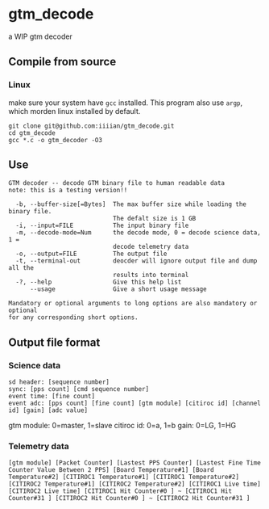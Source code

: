# gtm_decode
a WIP gtm decoder
## Compile from source
### Linux
make sure your system have `gcc` installed. This program also use `argp`, which morden linux installed by default.

```
git clone git@github.com:iiiian/gtm_decode.git
cd gtm_decode
gcc *.c -o gtm_decoder -O3 
```
## Use
```
GTM decoder -- decode GTM binary file to human readable data
note: this is a testing version!!

  -b, --buffer-size[=Bytes]  The max buffer size while loading the binary file.
                             The defalt size is 1 GB
  -i, --input=FILE           The input binary file
  -m, --decode-mode=Num      the decode mode, 0 = decode science data, 1 =
                             decode telemetry data
  -o, --output=FILE          The output file
  -t, --terminal-out         deocder will ignore output file and dump all the
                             results into terminal
  -?, --help                 Give this help list
      --usage                Give a short usage message

Mandatory or optional arguments to long options are also mandatory or optional
for any corresponding short options.
```
## Output file format
### Science data
```
sd header: [sequence number]
sync: [pps count] [cmd sequence number]
event time: [fine count]
event adc: [pps count] [fine count] [gtm module] [citiroc id] [channel id] [gain] [adc value]
```
gtm module: 0=master, 1=slave
citiroc id: 0=a, 1=b
gain: 0=LG, 1=HG
### Telemetry data
```
[gtm module] [Packet Counter] [Lastest PPS Counter] [Lastest Fine Time Counter Value Between 2 PPS] [Board Temperature#1] [Board Temperature#2] [CITIROC1 Temperature#1] [CITIROC1 Temperature#2] [CITIROC2 Temperature#1] [CITIROC2 Temperature#2] [CITIROC1 Live time] [CITIROC2 Live time] [CITIROC1 Hit Counter#0 ] ~ [CITIROC1 Hit Counter#31 ] [CITIROC2 Hit Counter#0 ] ~ [CITIROC2 Hit Counter#31 ] 






